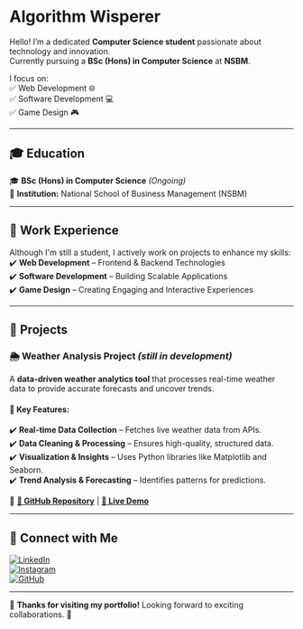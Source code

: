 #  Algorithm Wisperer

Hello! I’m a dedicated **Computer Science student** passionate about technology and innovation.  
Currently pursuing a **BSc (Hons) in Computer Science** at **NSBM**.  

I focus on:  
✅ Web Development 🌐  
✅ Software Development 💻  
✅ Game Design 🎮  

---  

## 🎓 Education  

🎓 **BSc (Hons) in Computer Science** *(Ongoing)*  
📍 **Institution:** National School of Business Management (NSBM)  

---  

## 💼 Work Experience  

Although I'm still a student, I actively work on projects to enhance my skills:  
✔️ **Web Development** – Frontend & Backend Technologies  
✔️ **Software Development** – Building Scalable Applications  
✔️ **Game Design** – Creating Engaging and Interactive Experiences  

---  

## 🔬 Projects  

### 🌦 Weather Analysis Project *(still in development)*  
A **data-driven weather analytics tool** that processes real-time weather data to provide accurate forecasts and uncover trends.  

#### 🔹 Key Features:  
✔️ **Real-time Data Collection** – Fetches live weather data from APIs.  
✔️ **Data Cleaning & Processing** – Ensures high-quality, structured data.  
✔️ **Visualization & Insights** – Uses Python libraries like Matplotlib and Seaborn.  
✔️ **Trend Analysis & Forecasting** – Identifies patterns for predictions.  

📌 **[🔗 GitHub Repository](#)** | **[🔗 Live Demo](#)**  

---  

## 🔗 Connect with Me  

[![LinkedIn](https://img.shields.io/badge/LinkedIn-0077B5?style=for-the-badge&logo=linkedin&logoColor=white)](https://www.linkedin.com/in/seniru-samaranayake-788957294?utm_source=share&utm_campaign=share_via&utm_content=profile&utm_medium=android_app)  
[![Instagram](https://img.shields.io/badge/Instagram-E4405F?style=for-the-badge&logo=instagram&logoColor=white)](https://www.instagram.com/53n1ru?igsh=YzEybHlsNnZxdnoz)  
[![GitHub](https://img.shields.io/badge/GitHub-181717?style=for-the-badge&logo=github&logoColor=white)](https://github.com/53n1ru)  

---  

📌 **Thanks for visiting my portfolio!** Looking forward to exciting collaborations. 🚀  
